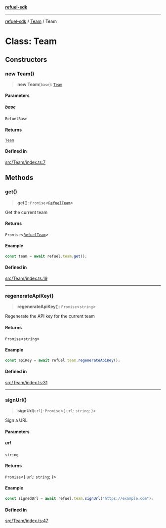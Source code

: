 [**refuel-sdk**](../../README.md)

***

[refuel-sdk](../../modules.md) / [Team](../README.md) / Team

# Class: Team

## Constructors

### new Team()

> **new Team**(`base`): [`Team`](Team.md)

#### Parameters

##### base

`RefuelBase`

#### Returns

[`Team`](Team.md)

#### Defined in

[src/Team/index.ts:7](https://github.com/refuel-ai/refuel-sdk/blob/7a0f1a61ebc96b440ae457740bef10a1f55424fa/src/Team/index.ts#L7)

## Methods

### get()

> **get**(): `Promise`\<[`RefuelTeam`](../../types/interfaces/RefuelTeam.md)\>

Get the current team

#### Returns

`Promise`\<[`RefuelTeam`](../../types/interfaces/RefuelTeam.md)\>

#### Example

```ts
const team = await refuel.team.get();
```

#### Defined in

[src/Team/index.ts:19](https://github.com/refuel-ai/refuel-sdk/blob/7a0f1a61ebc96b440ae457740bef10a1f55424fa/src/Team/index.ts#L19)

***

### regenerateApiKey()

> **regenerateApiKey**(): `Promise`\<`string`\>

Regenerate the API key for the current team

#### Returns

`Promise`\<`string`\>

#### Example

```ts
const apiKey = await refuel.team.regenerateApiKey();
```

#### Defined in

[src/Team/index.ts:31](https://github.com/refuel-ai/refuel-sdk/blob/7a0f1a61ebc96b440ae457740bef10a1f55424fa/src/Team/index.ts#L31)

***

### signUrl()

> **signUrl**(`url`): `Promise`\<\{ `url`: `string`; \}\>

Sign a URL

#### Parameters

##### url

`string`

#### Returns

`Promise`\<\{ `url`: `string`; \}\>

#### Example

```ts
const signedUrl = await refuel.team.signUrl("https://example.com");
```

#### Defined in

[src/Team/index.ts:47](https://github.com/refuel-ai/refuel-sdk/blob/7a0f1a61ebc96b440ae457740bef10a1f55424fa/src/Team/index.ts#L47)

